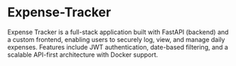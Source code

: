 # Expense-Tracker
Expense Tracker is a full-stack application built with FastAPI (backend) and a custom frontend, enabling users to securely log, view, and manage daily expenses. Features include JWT authentication, date-based filtering, and a scalable API-first architecture with Docker support.
